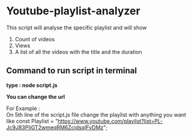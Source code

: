 # Youtube-playlist-analyzer

This script will analyse the specific playlist and will show

1. Count of videos
2. Views
3. A list of all the videos with the title and the duration

## Command to run script in terminal

**type : node script.js**

**You can change the url**<br>

For Example : <br>
On 5th line of the script.js file change the playlist with anything you want like
const Playlist = "https://www.youtube.com/playlist?list=PL-Jc9J83PIiGT2wmeqRM6ZcjdsqlFvDMz";
